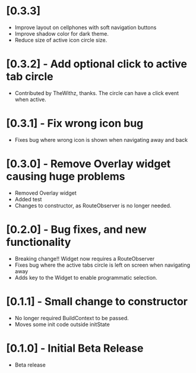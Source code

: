# [0.3.3]
* Improve layout on cellphones with soft navigation buttons
* Improve shadow color for dark theme.
* Reduce size of active icon circle size.

# [0.3.2] - Add optional click to active tab circle
* Contributed by TheWithz, thanks. The circle can have a click event when active.

# [0.3.1] - Fix wrong icon bug
* Fixes bug where wrong icon is shown when navigating away and back

# [0.3.0] - Remove Overlay widget causing huge problems
* Removed Overlay widget
* Added test
* Changes to constructor, as RouteObserver is no longer needed.

# [0.2.0] - Bug fixes, and new functionality
* Breaking change!! Widget now requires a RouteObserver
* Fixes bug where the active tabs circle is left on screen when navigating away
* Adds key to the Widget to enable programmatic selection.

# [0.1.1] - Small change to constructor
* No longer required BuildContext to be passed.
* Moves some init code outside initState

# [0.1.0] - Initial Beta Release
* Beta release
